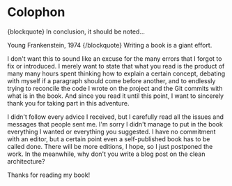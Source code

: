 # Colophon

{blockquote}
In conclusion, it should be noted...

Young Frankenstein, 1974
{/blockquote}
Writing a book is a giant effort.

I don't want this to sound like an excuse for the many errors that I forgot to fix or introduced. I merely want to state that what you read is the product of many many hours spent thinking how to explain a certain concept, debating with myself if a paragraph should come before another, and to endlessly trying to reconcile the code I wrote on the project and the Git commits with what is in the book. And since you read it until this point, I want to sincerely thank you for taking part in this adventure.

I didn't follow every advice I received, but I carefully read all the issues and messages that people sent me. I'm sorry I didn't manage to put in the book everything I wanted or everything you suggested. I have no commitment with an editor, but a certain point even a self-published book has to be called done. There will be more editions, I hope, so I just postponed the work. In the meanwhile, why don't you write a blog post on the clean architecture?

Thanks for reading my book!
